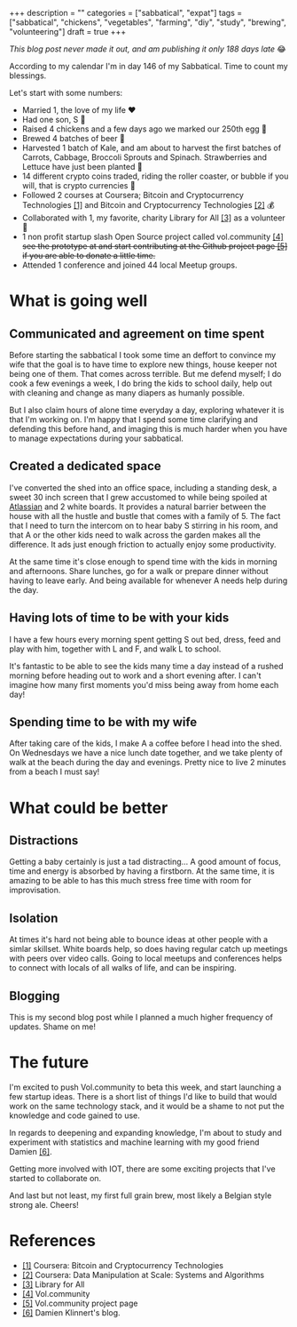 +++
description = ""
categories = ["sabbatical", "expat"]
tags = ["sabbatical", "chickens", "vegetables", "farming", "diy", "study", "brewing", "volunteering"]
draft = true
+++

*This blog post never made it out, and am publishing it only 188 days late* 😂

According to my calendar I'm in day 146 of my Sabbatical. Time to count my blessings.

Let's start with some numbers:
* Married 1, the love of my life ❤️ 
* Had one son, S 🥂
* Raised 4 chickens and a few days ago we marked our 250th egg 🍳
* Brewed 4 batches of beer 🍻
* Harvested 1 batch of Kale, and am about to harvest the first batches of Carrots, Cabbage, Broccoli 
  Sprouts and Spinach. Strawberries and Lettuce have just been planted 🥗
* 14 different crypto coins traded, riding the roller coaster, or bubble if you will, that is crypto currencies 💸
* Followed 2 courses at Coursera; Bitcoin and Cryptocurrency Technologies [[1]](#1) and Bitcoin and Cryptocurrency Technologies [[2]](#2) 💰
* Collaborated with 1, my favorite, charity Library for All [[3]](#3) as a volunteer 💖
* 1 non profit startup slash Open Source project called vol.community [[4]](#4) ~~see the prototype at and start contributing at the Github project page [[5]](#5) if you are able to donate a little time.~~
* Attended 1 conference and joined 44 local Meetup groups.

# What is going well
## Communicated and agreement on time spent
Before starting the sabbatical I took some time an deffort to convince my wife that the goal is to have time to
 explore new things, house keeper not being one of them. That comes across terrible. But me defend myself; I do cook a
few evenings a week, I do bring the kids to school daily, help out with cleaning and change as many diapers as humanly possible.

But I also claim hours of alone time everyday a day, exploring whatever it is that I'm working on. I'm happy that I spend some time
clarifying and defending this before hand, and imaging this is much harder when you have to manage expectations during your
sabbatical.
## Created a dedicated space
I've converted the shed into an office space, including a standing desk, a sweet 30 inch screen that
I grew accustomed to while being spoiled at <a href=http://www.atlassian.com>Atlassian</a> and 2 white boards.
It provides a natural barrier between the house with all the hustle and bustle that comes with a family of 5.
The fact that I need to turn the intercom on to hear baby S stirring in his room, and that A or the
other kids need to walk across the garden makes all the difference. It ads just enough friction to actually enjoy some productivity.

At the same time it's close enough to spend time with the kids in morning and afternoons. Share lunches,
go for a walk or prepare dinner without having to leave early. And being available for whenever A needs help during the day.
## Having lots of time to be with your kids
I have a few hours every morning spent getting S out bed, dress, feed and play with him, together with L and F, and walk L to school.

It's fantastic to be able to see the kids many time a day instead of a rushed morning before heading out to work and a
 short evening after. I can't imagine how many first moments you'd miss being away from home each day!
## Spending time to be with my wife
After taking care of the kids, I make A a coffee before I head into the shed.
On Wednesdays we have a nice lunch date together, and we take plenty of  walk at the beach during the day and evenings. Pretty nice to live 2 minutes from a beach I must say!
# What could be better
## Distractions
Getting a baby certainly is just a tad distracting... A good amount of focus, time and energy is absorbed
by having a firstborn. At the same time, it is amazing to be able to has this much stress free time with room for improvisation.
## Isolation
At times it's hard not being able to bounce ideas at other people with a simlar skillset. White boards help, so does having regular catch up meetings with peers over video calls. Going to local meetups and conferences helps to connect with locals of all walks of life, and can be inspiring.
## Blogging
This is my second blog post while I planned a much higher frequency of updates. Shame on me!

# The future

I'm excited to push Vol.community to beta this week, and start launching a few startup ideas. There is a short list of things I'd like to build that would work on the same technology stack, and it would be a shame
to not put the knowledge and code gained to use.

In regards to deepening and expanding knowledge, I'm about to study and experiment with statistics and machine learning with my good friend Damien [[6]](#6).

Getting more involved with IOT, there are some exciting projects that I've started to collaborate on.

And last but not least, my first full grain brew, most likely a Belgian style strong ale. Cheers!

# References

* <a href="https://www.coursera.org/learn/cryptocurrency"  name="1">[1]</a> Coursera: Bitcoin and Cryptocurrency Technologies
* <a href=https://www.coursera.org/learn/data-manipulation name="2">[2]</a> Coursera: Data Manipulation at Scale: Systems and Algorithms
* <a href=http://www.libraryforall.org/ name="3">[3]</a> Library for All
* <a href=https://vol.community name="4">[4]</a> Vol.community
* <a href=https://github.com/volCommunity name="5">[5]</a> Vol.community project page
* <a href=http://www.cli-nerd.com name="6">[6]</a> Damien Klinnert's blog.